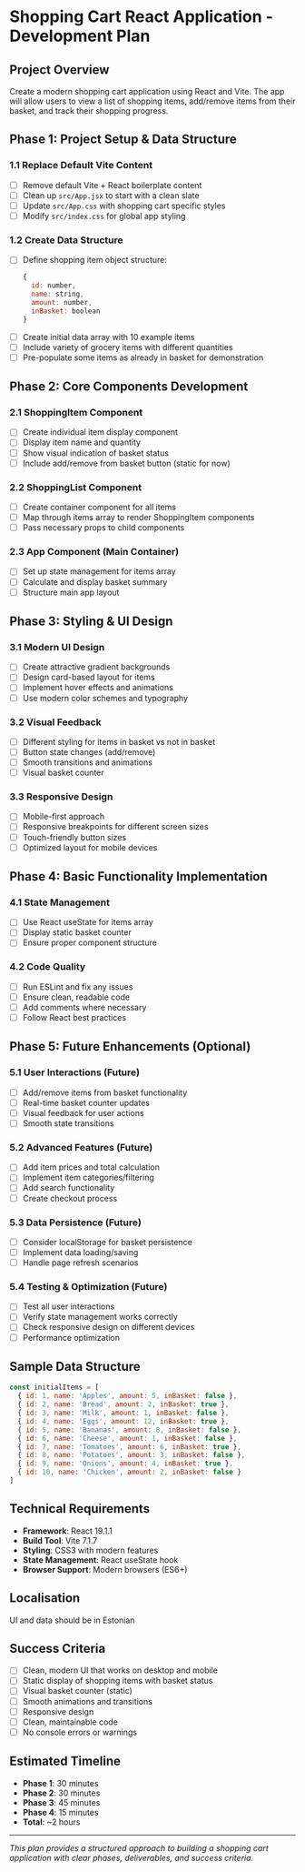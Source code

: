 # Shopping Cart React Application - Development Plan

## Project Overview
Create a modern shopping cart application using React and Vite. The app will allow users to view a list of shopping items, add/remove items from their basket, and track their shopping progress.

## Phase 1: Project Setup & Data Structure

### 1.1 Replace Default Vite Content
- [ ] Remove default Vite + React boilerplate content
- [ ] Clean up `src/App.jsx` to start with a clean slate
- [ ] Update `src/App.css` with shopping cart specific styles
- [ ] Modify `src/index.css` for global app styling

### 1.2 Create Data Structure
- [ ] Define shopping item object structure:
  ```javascript
  {
    id: number,
    name: string,
    amount: number,
    inBasket: boolean
  }
  ```
- [ ] Create initial data array with 10 example items
- [ ] Include variety of grocery items with different quantities
- [ ] Pre-populate some items as already in basket for demonstration

## Phase 2: Core Components Development

### 2.1 ShoppingItem Component
- [ ] Create individual item display component
- [ ] Display item name and quantity
- [ ] Show visual indication of basket status
- [ ] Include add/remove from basket button (static for now)

### 2.2 ShoppingList Component
- [ ] Create container component for all items
- [ ] Map through items array to render ShoppingItem components
- [ ] Pass necessary props to child components

### 2.3 App Component (Main Container)
- [ ] Set up state management for items array
- [ ] Calculate and display basket summary
- [ ] Structure main app layout

## Phase 3: Styling & UI Design

### 3.1 Modern UI Design
- [ ] Create attractive gradient backgrounds
- [ ] Design card-based layout for items
- [ ] Implement hover effects and animations
- [ ] Use modern color schemes and typography

### 3.2 Visual Feedback
- [ ] Different styling for items in basket vs not in basket
- [ ] Button state changes (add/remove)
- [ ] Smooth transitions and animations
- [ ] Visual basket counter

### 3.3 Responsive Design
- [ ] Mobile-first approach
- [ ] Responsive breakpoints for different screen sizes
- [ ] Touch-friendly button sizes
- [ ] Optimized layout for mobile devices

## Phase 4: Basic Functionality Implementation

### 4.1 State Management
- [ ] Use React useState for items array
- [ ] Display static basket counter
- [ ] Ensure proper component structure

### 4.2 Code Quality
- [ ] Run ESLint and fix any issues
- [ ] Ensure clean, readable code
- [ ] Add comments where necessary
- [ ] Follow React best practices

## Phase 5: Future Enhancements (Optional)

### 5.1 User Interactions (Future)
- [ ] Add/remove items from basket functionality
- [ ] Real-time basket counter updates
- [ ] Visual feedback for user actions
- [ ] Smooth state transitions

### 5.2 Advanced Features (Future)
- [ ] Add item prices and total calculation
- [ ] Implement item categories/filtering
- [ ] Add search functionality
- [ ] Create checkout process

### 5.3 Data Persistence (Future)
- [ ] Consider localStorage for basket persistence
- [ ] Implement data loading/saving
- [ ] Handle page refresh scenarios

### 5.4 Testing & Optimization (Future)
- [ ] Test all user interactions
- [ ] Verify state management works correctly
- [ ] Check responsive design on different devices
- [ ] Performance optimization

## Sample Data Structure

```javascript
const initialItems = [
  { id: 1, name: 'Apples', amount: 5, inBasket: false },
  { id: 2, name: 'Bread', amount: 2, inBasket: true },
  { id: 3, name: 'Milk', amount: 1, inBasket: false },
  { id: 4, name: 'Eggs', amount: 12, inBasket: true },
  { id: 5, name: 'Bananas', amount: 8, inBasket: false },
  { id: 6, name: 'Cheese', amount: 1, inBasket: false },
  { id: 7, name: 'Tomatoes', amount: 6, inBasket: true },
  { id: 8, name: 'Potatoes', amount: 3, inBasket: false },
  { id: 9, name: 'Onions', amount: 4, inBasket: true },
  { id: 10, name: 'Chicken', amount: 2, inBasket: false }
]
```

## Technical Requirements

- **Framework**: React 19.1.1
- **Build Tool**: Vite 7.1.7
- **Styling**: CSS3 with modern features
- **State Management**: React useState hook
- **Browser Support**: Modern browsers (ES6+)


## Localisation
UI and data should be in Estonian

## Success Criteria

- [ ] Clean, modern UI that works on desktop and mobile
- [ ] Static display of shopping items with basket status
- [ ] Visual basket counter (static)
- [ ] Smooth animations and transitions
- [ ] Responsive design
- [ ] Clean, maintainable code
- [ ] No console errors or warnings

## Estimated Timeline

- **Phase 1**: 30 minutes
- **Phase 2**: 30 minutes
- **Phase 3**: 45 minutes
- **Phase 4**: 15 minutes
- **Total**: ~2 hours

---

*This plan provides a structured approach to building a shopping cart application with clear phases, deliverables, and success criteria.*
